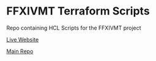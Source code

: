 # FFXIVMT Terraform Scripts

Repo containing HCL Scripts for the FFXIVMT project

[Live Website](https://mtvirux.app)

[Main Repo](https://github.com/MTVirux/ffxivmt)
